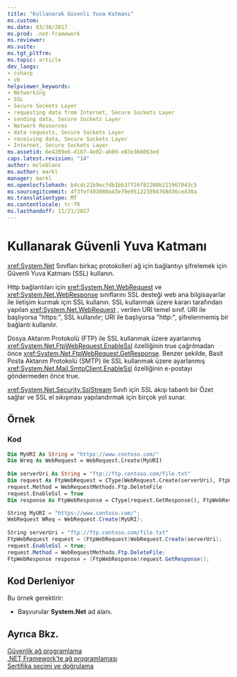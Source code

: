 ```yaml
---
title: "Kullanarak Güvenli Yuva Katmanı"
ms.custom: 
ms.date: 03/30/2017
ms.prod: .net-framework
ms.reviewer: 
ms.suite: 
ms.tgt_pltfrm: 
ms.topic: article
dev_langs:
- csharp
- vb
helpviewer_keywords:
- Networking
- SSL
- Secure Sockets Layer
- requesting data from Internet, Secure Sockets Layer
- sending data, Secure Sockets Layer
- Network Resources
- data requests, Secure Sockets Layer
- receiving data, Secure Sockets Layer
- Internet, Secure Sockets Layer
ms.assetid: 6e4289e6-d1b7-4e82-ab0d-e83e3b6063ed
caps.latest.revision: "14"
author: mcleblanc
ms.author: markl
manager: markl
ms.openlocfilehash: b4cdc21b9ecfdb1bb37f26f82200b211967043c5
ms.sourcegitcommit: 4f3fef493080a43e70e951223894768d36ce430a
ms.translationtype: MT
ms.contentlocale: tr-TR
ms.lasthandoff: 11/21/2017
---
```

# <a name="using-secure-sockets-layer"></a>Kullanarak Güvenli Yuva Katmanı
<xref:System.Net> Sınıfları birkaç protokolleri ağ için bağlantıyı şifrelemek için Güvenli Yuva Katmanı (SSL) kullanın.  
  
 Http bağlantıları için <xref:System.Net.WebRequest> ve <xref:System.Net.WebResponse> sınıflarını SSL desteği web ana bilgisayarlar ile iletişim kurmak için SSL kullanın. SSL kullanmak üzere kararı tarafından yapılan <xref:System.Net.WebRequest> , verilen URI temel sınıf. URI ile başlıyorsa "https:", SSL kullanılır; URI ile başlıyorsa "http:", şifrelenmemiş bir bağlantı kullanılır.  
  
 Dosya Aktarım Protokolü (FTP) ile SSL kullanmak üzere ayarlanmış <xref:System.Net.FtpWebRequest.EnableSsl> özelliğinin true çağrılmadan önce <xref:System.Net.FtpWebRequest.GetResponse>. Benzer şekilde, Basit Posta Aktarım Protokolü (SMTP) ile SSL kullanmak üzere ayarlanmış <xref:System.Net.Mail.SmtpClient.EnableSsl> özelliğinin e-postayı göndermeden önce true.  
  
 <xref:System.Net.Security.SslStream> Sınıfı için SSL akışı tabanlı bir Özet sağlar ve SSL el sıkışması yapılandırmak için birçok yol sunar.  
  
## <a name="example"></a>Örnek  
  
### <a name="code"></a>Kod  
  
```vb  
Dim MyURI As String = "https://www.contoso.com/"  
Dim Wreq As WebRequest = WebRequest.Create(MyURI)  
  
Dim serverUri As String = "ftp://ftp.contoso.com/file.txt"  
Dim request As FtpWebRequest = CType(WebRequest.Create(serverUri), FtpWebRequest)  
request.Method = WebRequestMethods.Ftp.DeleteFile  
request.EnableSsl = True  
Dim response As FtpWebResponse = CType(request.GetResponse(), FtpWebResponse)  
```  
  
```csharp  
String MyURI = "https://www.contoso.com/";  
WebRequest WReq = WebRequest.Create(MyURI);  
  
String serverUri = "ftp://ftp.contoso.com/file.txt"  
FtpWebRequest request = (FtpWebRequest)WebRequest.Create(serverUri);  
request.EnableSsl = true;  
request.Method = WebRequestMethods.Ftp.DeleteFile;  
FtpWebResponse response = (FtpWebResponse)request.GetResponse();  
```  
  
## <a name="compiling-the-code"></a>Kod Derleniyor  
 Bu örnek gerektirir:  
  
-   Başvurular **System.Net** ad alanı.  
  
## <a name="see-also"></a>Ayrıca Bkz.  
 [Güvenlik ağ programlama](../../../docs/framework/network-programming/security-in-network-programming.md)  
 [.NET Framework'te ağ programlaması](../../../docs/framework/network-programming/index.md)  
 [Sertifika seçimi ve doğrulama](../../../docs/framework/network-programming/certificate-selection-and-validation.md)
